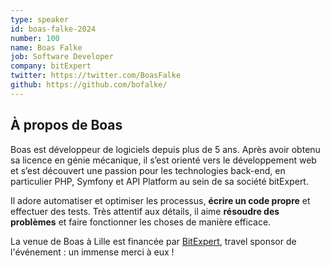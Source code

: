 ```yaml
---
type: speaker
id: boas-falke-2024
number: 100
name: Boas Falke
job: Software Developer
company: bitExpert
twitter: https://twitter.com/BoasFalke
github: https://github.com/bofalke/
---
```


## À propos de Boas

Boas est développeur de logiciels depuis plus de 5 ans. Après avoir obtenu sa licence en génie mécanique, il s’est orienté vers le développement web et s’est découvert une passion pour les technologies back-end, en particulier PHP, Symfony et API Platform au sein de sa société bitExpert.

Il adore automatiser et optimiser les processus, **écrire un code propre** et effectuer des tests. Très attentif aux détails, il aime **résoudre des problèmes** et faire fonctionner les choses de manière efficace.

La venue de Boas à Lille est financée par [BitExpert](https://www.bitexpert.de/de), travel sponsor de l'événement : un immense merci à eux !
